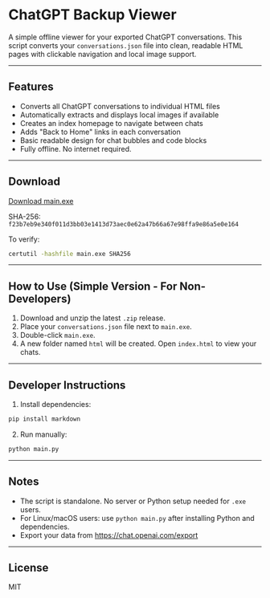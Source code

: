 # ChatGPT Backup Viewer

A simple offline viewer for your exported ChatGPT conversations. This script converts your `conversations.json` file into clean, readable HTML pages with clickable navigation and local image support.

---

## Features

- Converts all ChatGPT conversations to individual HTML files  
- Automatically extracts and displays local images if available  
- Creates an index homepage to navigate between chats  
- Adds "Back to Home" links in each conversation  
- Basic readable design for chat bubbles and code blocks  
- Fully offline. No internet required.

---

## Download

[Download main.exe](https://github.com/kirilldevs/chatgpt-backup-format/releases/download/v1.0.0/main.exe)

SHA-256: `f23b7eb9e340f011d3bb03e1413d73aec0e62a47b66a67e98ffa9e86a5e0e164`

To verify:

```bash
certutil -hashfile main.exe SHA256
```

---

## How to Use (Simple Version - For Non-Developers)

1. Download and unzip the latest `.zip` release.  
2. Place your `conversations.json` file next to `main.exe`.  
3. Double-click `main.exe`.  
4. A new folder named `html` will be created. Open `index.html` to view your chats.

---

## Developer Instructions

1. Install dependencies:

```bash
pip install markdown
```

2. Run manually:

```bash
python main.py
```

---

## Notes

- The script is standalone. No server or Python setup needed for `.exe` users.  
- For Linux/macOS users: use `python main.py` after installing Python and dependencies.  
- Export your data from https://chat.openai.com/export

---

## License

MIT

